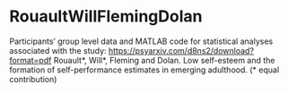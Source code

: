 # RouaultWillFlemingDolan
Participants’ group level data and MATLAB code for statistical analyses associated with the study:
https://psyarxiv.com/d8ns2/download?format=pdf
Rouault*, Will*, Fleming and Dolan. Low self-esteem and the formation of self-performance estimates in emerging adulthood. (* equal contribution)

